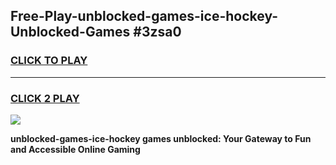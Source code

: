 
## Free-Play-unblocked-games-ice-hockey-Unblocked-Games #3zsa0
<h3>
<a href="https://news.freeplayer.one?title=unblocked-games-ice-hockey&ref=8M">CLICK TO PLAY</a></h3>
<hr>

<h3>
<a href="https://news.freeplayer.one?title=unblocked-games-ice-hockey&ref=8M">CLICK 2 PLAY</a>
  
</h3>

<a href="https://news.freeplayer.one?title=unblocked-games-ice-hockey&ref=8M"><img src="https://clearcache.store/games.png"></a>


**unblocked-games-ice-hockey games unblocked: Your Gateway to Fun and Accessible Online Gaming**
